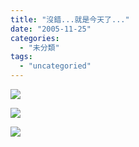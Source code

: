 ```yaml
---
title: "沒錯...就是今天了..."
date: "2005-11-25"
categories: 
  - "未分類"
tags: 
  - "uncategoried"
---
```


![](images/129622a4.jpg)

![](images/129622a4.jpg)

![](images/41f4a483.jpg)
